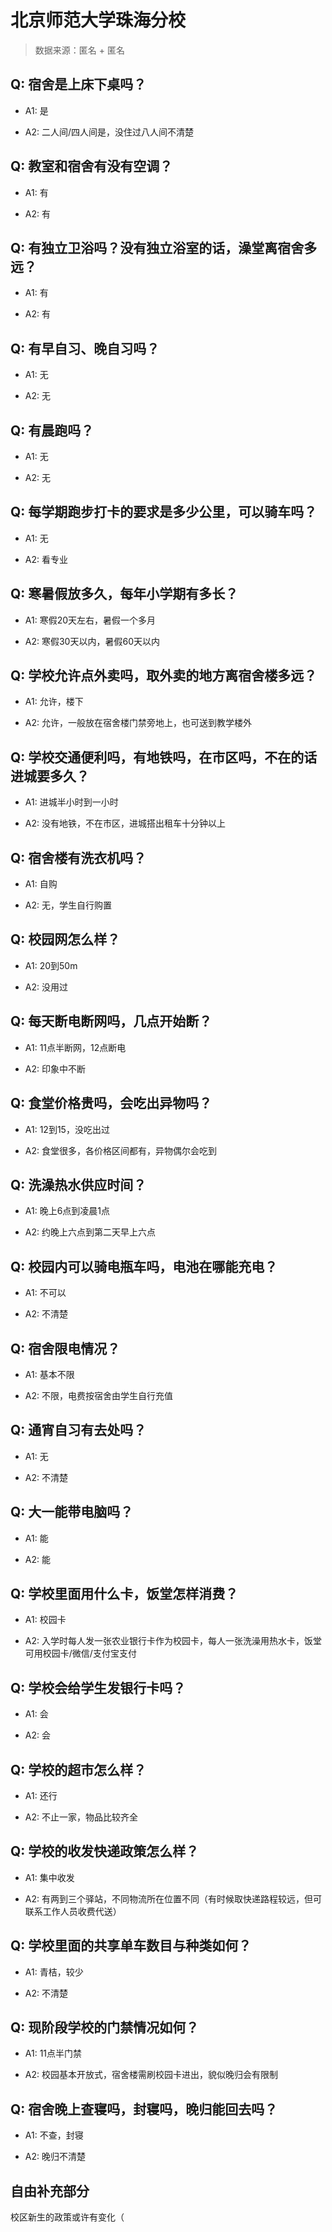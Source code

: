 # 北京师范大学珠海分校

> 数据来源：匿名 + 匿名

## Q: 宿舍是上床下桌吗？

- A1: 是

- A2: 二人间/四人间是，没住过八人间不清楚

## Q: 教室和宿舍有没有空调？

- A1: 有

- A2: 有

## Q: 有独立卫浴吗？没有独立浴室的话，澡堂离宿舍多远？

- A1: 有

- A2: 有

## Q: 有早自习、晚自习吗？

- A1: 无

- A2: 无

## Q: 有晨跑吗？

- A1: 无

- A2: 无

## Q: 每学期跑步打卡的要求是多少公里，可以骑车吗？

- A1: 无

- A2: 看专业

## Q: 寒暑假放多久，每年小学期有多长？

- A1: 寒假20天左右，暑假一个多月

- A2: 寒假30天以内，暑假60天以内

## Q: 学校允许点外卖吗，取外卖的地方离宿舍楼多远？

- A1: 允许，楼下

- A2: 允许，一般放在宿舍楼门禁旁地上，也可送到教学楼外

## Q: 学校交通便利吗，有地铁吗，在市区吗，不在的话进城要多久？

- A1: 进城半小时到一小时

- A2: 没有地铁，不在市区，进城搭出租车十分钟以上

## Q: 宿舍楼有洗衣机吗？

- A1: 自购

- A2: 无，学生自行购置

## Q: 校园网怎么样？

- A1: 20到50m

- A2: 没用过

## Q: 每天断电断网吗，几点开始断？

- A1: 11点半断网，12点断电

- A2: 印象中不断

## Q: 食堂价格贵吗，会吃出异物吗？

- A1: 12到15，没吃出过

- A2: 食堂很多，各价格区间都有，异物偶尔会吃到

## Q: 洗澡热水供应时间？

- A1: 晚上6点到凌晨1点

- A2: 约晚上六点到第二天早上六点

## Q: 校园内可以骑电瓶车吗，电池在哪能充电？

- A1: 不可以

- A2: 不清楚

## Q: 宿舍限电情况？

- A1: 基本不限

- A2: 不限，电费按宿舍由学生自行充值

## Q: 通宵自习有去处吗？

- A1: 无

- A2: 不清楚

## Q: 大一能带电脑吗？

- A1: 能

- A2: 能

## Q: 学校里面用什么卡，饭堂怎样消费？

- A1: 校园卡

- A2: 入学时每人发一张农业银行卡作为校园卡，每人一张洗澡用热水卡，饭堂可用校园卡/微信/支付宝支付

## Q: 学校会给学生发银行卡吗？

- A1: 会

- A2: 会

## Q: 学校的超市怎么样？

- A1: 还行

- A2: 不止一家，物品比较齐全

## Q: 学校的收发快递政策怎么样？

- A1: 集中收发

- A2: 有两到三个驿站，不同物流所在位置不同（有时候取快递路程较远，但可联系工作人员收费代送）

## Q: 学校里面的共享单车数目与种类如何？

- A1: 青桔，较少

- A2: 不清楚

## Q: 现阶段学校的门禁情况如何？

- A1: 11点半门禁

- A2: 校园基本开放式，宿舍楼需刷校园卡进出，貌似晚归会有限制

## Q: 宿舍晚上查寝吗，封寝吗，晚归能回去吗？

- A1: 不查，封寝

- A2: 晚归不清楚

## 自由补充部分

校区新生的政策或许有变化（